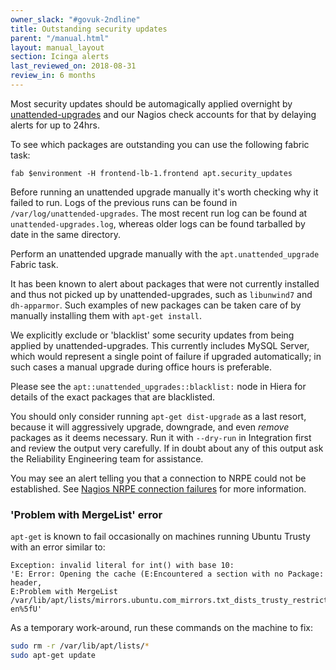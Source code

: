 ```yaml
---
owner_slack: "#govuk-2ndline"
title: Outstanding security updates
parent: "/manual.html"
layout: manual_layout
section: Icinga alerts
last_reviewed_on: 2018-08-31
review_in: 6 months
---
```


Most security updates should be automagically applied overnight by
[unattended-upgrades](https://help.ubuntu.com/community/AutomaticSecurityUpdates#Using_the_.22unattended-upgrades.22_package)
and our Nagios check accounts for that by delaying alerts for up to
24hrs.

To see which packages are outstanding you can use the following fabric task:

    fab $environment -H frontend-lb-1.frontend apt.security_updates

Before running an unattended upgrade manually it's worth checking why it
failed to run. Logs of the previous runs can be found in
`/var/log/unattended-upgrades`. The most recent run log can be found at
`unattended-upgrades.log`, whereas older logs can be found tarballed by
date in the same directory.

Perform an unattended upgrade manually with the `apt.unattended_upgrade`
Fabric task.

It has been known to alert about packages that were not currently
installed and thus not picked up by unattended-upgrades, such as
`libunwind7` and `dh-apparmor`. Such examples of new packages can be
taken care of by manually installing them with `apt-get install`.

We explicitly exclude or 'blacklist' some security updates from being
applied by unattended-upgrades. This currently includes MySQL Server,
which would represent a single point of failure if upgraded
automatically; in such cases a manual upgrade during office hours is
preferable.

Please see the `apt::unattended_upgrades::blacklist:` node in Hiera for
details of the exact packages that are blacklisted.

You should only consider running `apt-get dist-upgrade` as a last
resort, because it will aggressively upgrade, downgrade, and even
_remove_ packages as it deems necessary. Run it with `--dry-run` in
Integration first and review the output very carefully. If in doubt
about any of this output ask the Reliability Engineering team for
assistance.

You may see an alert telling you that a connection to NRPE could not be
established. See [Nagios NRPE connection
failures](alerts/nagios-nrpe-connection-failures.html) for more
information.

### 'Problem with MergeList' error

`apt-get` is known to fail occasionally on machines running Ubuntu
Trusty with an error similar to:

```
Exception: invalid literal for int() with base 10:
'E: Error: Opening the cache (E:Encountered a section with no Package: header,
E:Problem with MergeList /var/lib/apt/lists/mirrors.ubuntu.com_mirrors.txt_dists_trusty_restricted_i18n_Translation-en%5fU'
```

As a temporary work-around, run these commands on the machine to fix:

```bash
sudo rm -r /var/lib/apt/lists/*
sudo apt-get update
```
